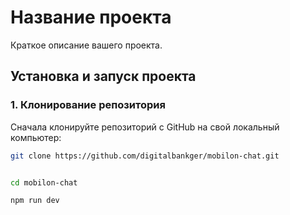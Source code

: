 # Название проекта

Краткое описание вашего проекта.

## Установка и запуск проекта

### 1. Клонирование репозитория

Сначала клонируйте репозиторий с GitHub на свой локальный компьютер:

```bash
git clone https://github.com/digitalbankger/mobilon-chat.git


cd mobilon-chat

npm run dev


